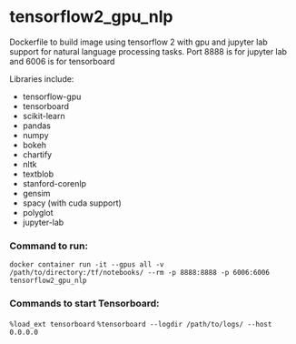 # tensorflow2_gpu_nlp
Dockerfile to build image using tensorflow 2 with gpu and jupyter lab support for natural language processing tasks.
Port 8888 is for jupyter lab and 6006 is for tensorboard

Libraries include:
- tensorflow-gpu
- tensorboard
- scikit-learn
- pandas
- numpy
- bokeh
- chartify
- nltk
- textblob
- stanford-corenlp
- gensim
- spacy (with cuda support)
- polyglot
- jupyter-lab

### Command to run:
`docker container run -it --gpus all -v /path/to/directory:/tf/notebooks/ --rm -p 8888:8888 -p 6006:6006 tensorflow2_gpu_nlp`

### Commands to start Tensorboard:
`%load_ext tensorboard`
`%tensorboard --logdir /path/to/logs/ --host 0.0.0.0`
